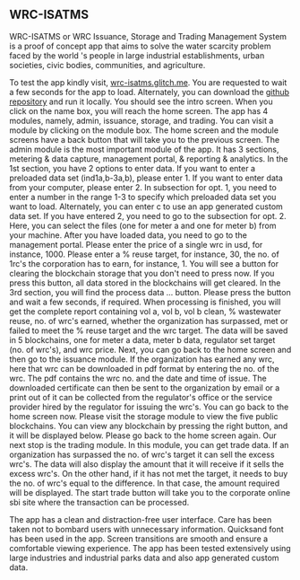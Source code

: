 ## WRC-ISATMS
WRC-ISATMS or WRC Issuance, Storage and Trading Management System is a proof of concept app that aims to solve the water scarcity problem faced by the world 's people in large industrial establishments, urban societies, civic bodies, communities, and agriculture. 

To test the app kindly visit, [wrc-isatms.glitch.me](https://wrc-isatms.glitch.me). You are requested to wait a few seconds for the app to load. Alternately, you can download the [github repository](https://github.com/MGTHEBOSS/wrc-isatms) and run it locally. You should see the intro screen. When you click on the name box, you will reach the home screen. The app has 4 modules, namely, admin, issuance, storage, and trading. You can visit a module by clicking on the module box. The home screen and the module screens have a back button that will take you to the previous screen. The admin module is the most important module of the app. It has 3 sections, metering & data capture, management portal, & reporting & analytics. In the 1st section, you have 2 options to enter data. If you want to enter a preloaded data set (ind1a,b-3a,b), please enter 1. If you want to enter data from your computer, please enter 2. In subsection for opt. 1, you need to enter a number in the range 1-3 to specify which preloaded data set you want to load. Alternately, you can enter c to use an app generated custom data set. If you have entered 2, you need to go to the subsection for opt. 2. Here, you can select the files (one for meter a and one for meter b) from your machine. After you have loaded data, you need to go to the management portal. Please enter the price of a single wrc in usd, for instance, 1000. Please enter a % reuse target, for instance, 30, the no. of 1rc's the corporation has to earn, for instance, 1. You will see a button for clearing the blockchain storage that you don't need to press now. If you press this button, all data stored in the blockchains will get cleared. In the 3rd section, you will find the process data ... button. Please press the button and wait a few seconds, if required. When processing is finished, you will get the complete report containing vol a, vol b, vol b clean, % wastewater reuse, no. of wrc's earned, whether the organization has surpassed, met or failed to meet the % reuse target and the wrc target. The data will be saved in 5 blockchains, one for meter a data, meter b data, regulator set target (no. of wrc's), and wrc price. Next, you can go back to the home screen and then go to the issuance module. If the organization has earned any wrc, here that wrc can be downloaded in pdf format by entering the no. of the wrc. The pdf contains the wrc no. and the date and time of issue. The downloaded certificate can then be sent to the organization by email or a print out of it can be collected from the regulator's office or the service provider hired by the regulator for issuing the wrc's. You can go back to the home screen now. Please visit the storage module to view the five public blockchains. You can view any blockchain by pressing the right button, and it will be displayed below. Please go back to the home screen again. Our next stop is the trading module. In this module, you can get trade data. If an organization has surpassed the no. of wrc's target it can sell the excess wrc's. The data will also display the amount that it will receive if it sells the excess wrc's. On the other hand, if it has not met the target, it needs to buy the no. of wrc's equal to the difference. In that case, the amount required will be displayed. The start trade button will take you to the corporate online sbi site where the transaction can be processed. 

The app has a clean and distraction-free user interface. Care has been taken not to bombard users with unnecessary information. Quicksand font has been used in the app. Screen transitions are smooth and ensure a comfortable viewing experience. The app has been tested extensively using large industries and industrial parks data and also app generated custom data.
